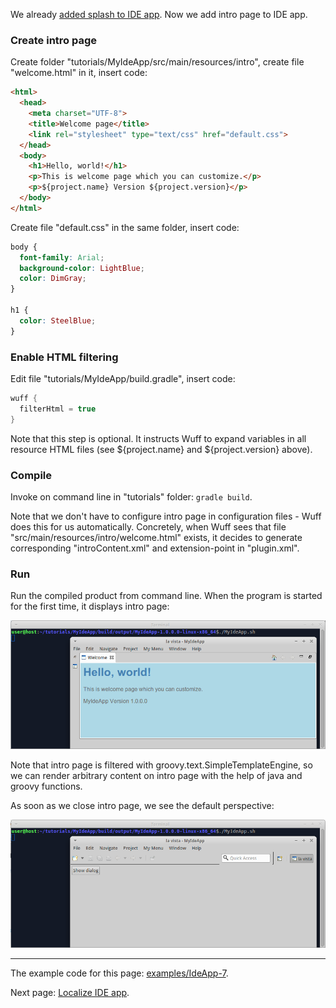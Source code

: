 We already [added splash to IDE app](Add-splash-to-IDE-app). Now we add intro page to IDE app.

### Create intro page

Create folder "tutorials/MyIdeApp/src/main/resources/intro", create file "welcome.html" in it, insert code:

```html
<html>
  <head>
    <meta charset="UTF-8">
    <title>Welcome page</title>
    <link rel="stylesheet" type="text/css" href="default.css">
  </head>
  <body>
    <h1>Hello, world!</h1>
    <p>This is welcome page which you can customize.</p>
    <p>${project.name} Version ${project.version}</p>
  </body>
</html>
```

Create file "default.css" in the same folder, insert code:

```css
body {
  font-family: Arial;
  background-color: LightBlue;
  color: DimGray;
}

h1 {
  color: SteelBlue;
}
```

### Enable HTML filtering

Edit file "tutorials/MyIdeApp/build.gradle", insert code:

```groovy
wuff {
  filterHtml = true
}
```

Note that this step is optional. It instructs Wuff to expand variables in all resource HTML files (see ${project.name} and ${project.version} above).

### Compile

Invoke on command line in "tutorials" folder: `gradle build`.

Note that we don't have to configure intro page in configuration files - Wuff does this for us automatically. Concretely, when Wuff sees that file "src/main/resources/intro/welcome.html" exists, it decides to generate corresponding "introContent.xml" and extension-point in "plugin.xml".

### Run

Run the compiled product from command line. When the program is started for the first time, it displays intro page:

![IdeApp-7-run-1](images/IdeApp-7-run-1.png)

Note that intro page is filtered with groovy.text.SimpleTemplateEngine, so we can render arbitrary content on intro page with the help of java and groovy functions.

As soon as we close intro page, we see the default perspective:

![IdeApp-7-run-2](images/IdeApp-7-run-2.png)

---

The example code for this page: [examples/IdeApp-7](../tree/master/examples/IdeApp-7).

Next page: [Localize IDE app](Localize-IDE-app).

